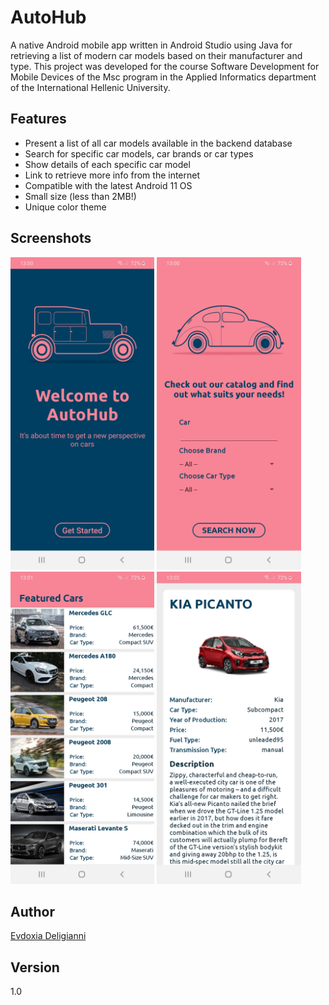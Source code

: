 # AutoHub
A native Android mobile app written in Android Studio using Java for retrieving a list of modern car models based on their manufacturer and type. This project was developed for the course Software Development for Mobile Devices of the Msc program in the Applied Informatics department of the International Hellenic University.

## Features
* Present a list of all car models available in the backend database
* Search for specific car models, car brands or car types
* Show details of each specific car model 
* Link to retrieve more info from the internet
* Compatible with the latest Android 11 OS
* Small size (less than 2MB!)
* Unique color theme

## Screenshots

<p float="left">
  <img height=500px src="github-screenshots/screen1.jpg" title="Home Screen">
  <img height=500px src="github-screenshots/screen2.jpg" title="Search Cars Screen">
  <img height=500px src="github-screenshots/screen3.jpg" title="List Cars Screen">
  <img height=500px src="github-screenshots/screen4.jpg" title="Car Details Screen">
</p>

## Author
[Evdoxia Deligianni](https://github.com/evideli)

## Version
1.0
